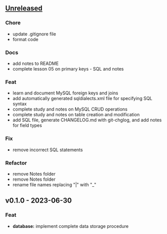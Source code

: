 <a name="unreleased"></a>
## [Unreleased]

### Chore
- update .gitignore file
- format code

### Docs
- add notes to README
- complete lesson 05 on primary keys - SQL and notes

### Feat
- learn and document MySQL foreign keys and joins
- add automatically generated sqldialects.xml file for specifying SQL syntax
- complete study and notes on MySQL CRUD operations
- complete study and notes on table creation and modification
- add SQL file, generate CHANGELOG.md with git-chglog, and add notes for field types

### Fix
- remove incorrect SQL statements

### Refactor
- remove Notes folder
- remove Notes folder
- rename file names replacing "|" with "_"


<a name="v0.1.0"></a>
## v0.1.0 - 2023-06-30
### Feat
- **database:** implement complete data storage procedure


[Unreleased]: https://github.com/upupnoah/EchoesOfSQL/compare/v0.1.0...HEAD

